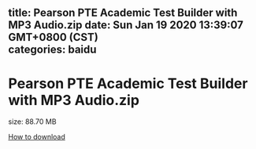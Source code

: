 
title: Pearson PTE Academic Test Builder with MP3 Audio.zip
date: Sun Jan 19 2020 13:39:07 GMT+0800 (CST)    
categories: baidu
---

# Pearson PTE Academic Test Builder with MP3 Audio.zip
size: 88.70 MB
 
 

[How to download](https://bpcam.bemobtrk.com/go/2ceec3aa-1ca2-46d6-b9ff-aaa5c184517c?jno=1493)